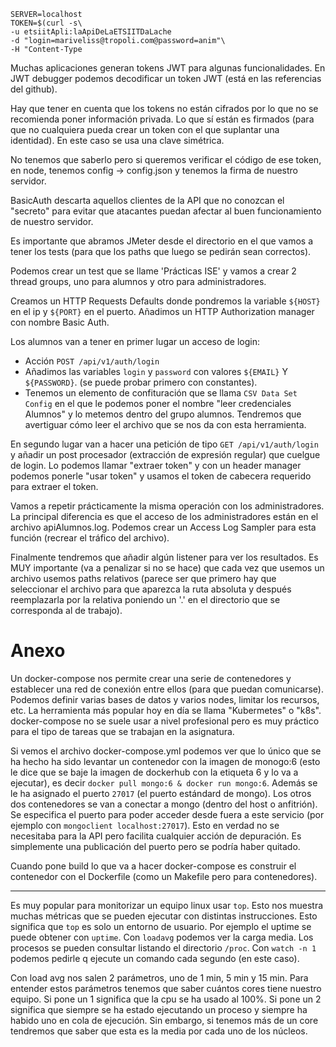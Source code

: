 ```
SERVER=localhost
TOKEN=$(curl -s\
-u etsiitApli:laApiDeLaETSIITDaLache
-d "login=mariveliss@tropoli.com@password=anim"\
-H "Content-Type

```
Muchas aplicaciones generan tokens JWT para algunas funcionalidades. En JWT debugger podemos decodificar un token JWT (está en las referencias del github).

Hay que tener en cuenta que los tokens no están cifrados por lo que no se recomienda poner información privada. Lo que sí están es firmados (para que no cualquiera pueda crear un token con el que suplantar una identidad). En este caso se usa una clave simétrica.

No tenemos que saberlo pero si queremos verificar el código de ese token, en node, tenemos config -> config.json y tenemos la firma de nuestro servidor.

BasicAuth descarta aquellos clientes de la API que no conozcan el "secreto" para evitar que atacantes puedan afectar al buen funcionamiento de nuestro servidor. 

Es importante que abramos JMeter desde el directorio en el que vamos a tener los tests (para que los paths que luego se pedirán sean correctos).

Podemos crear un test que se llame 'Prácticas ISE' y vamos a crear 2 thread groups, uno para alumnos y otro para administradores.

Creamos un HTTP Requests Defaults donde pondremos la variable `${HOST}` en el ip y `${PORT}` en el puerto. Añadimos un HTTP Authorization manager con nombre Basic Auth.

Los alumnos van a tener en primer lugar un acceso de login:
- Acción `POST /api/v1/auth/login`
- Añadimos las variables `login` y `password` con valores `${EMAIL}` Y `${PASSWORD}`. (se puede probar primero con constantes).
- Tenemos un elemento de confituración que se llama `CSV Data Set Config` en el que le podemos poner el nombre "leer credenciales Alumnos" y lo metemos dentro del grupo alumnos. Tendremos que avertiguar cómo leer el archivo que se nos da con esta herramienta.

En segundo lugar van a hacer una petición de tipo `GET /api/v1/auth/login` y añadir un post procesador (extracción de expresión regular) que cuelgue de login. Lo podemos llamar "extraer token" y con un header manager podemos ponerle "usar token" y usamos el token de cabecera requerido para extraer el token.

Vamos a repetir prácticamente la misma operación con los administradores. La principal diferencia es que el acceso de los administradores están en el archivo apiAlumnos.log. Podemos crear un Access Log Sampler para esta función (recrear el tráfico del archivo).

Finalmente tendremos que añadir algún listener para ver los resultados. Es MUY importante (va a penalizar si no se hace) que cada vez que usemos un archivo usemos paths relativos (parece ser que primero hay que seleccionar el archivo para que aparezca la ruta absoluta y después reemplazarla por la relativa poniendo un '.' en el directorio que se corresponda al de trabajo).

# Anexo

Un docker-compose nos permite crear una serie de contenedores y establecer una red de conexión entre ellos (para que puedan comunicarse). Podemos definir varias bases de datos y varios nodes, limitar los recursos, etc. La herramienta más popular hoy en día se llama "Kubermetes" o "k8s". docker-compose no se suele usar a nivel profesional pero es muy práctico para el tipo de tareas que se trabajan en la asignatura.

Si vemos el archivo docker-compose.yml podemos ver que lo único que se ha hecho ha sido levantar un contenedor con la imagen de monogo:6 (esto le dice que se baje la imagen de dockerhub con la etiqueta 6 y lo va a ejecutar), es decir `docker pull mongo:6 & docker run mongo:6`. Además se le ha asignado el puerto `27017` (el puerto estándard de mongo). Los otros dos contenedores se van a conectar a mongo (dentro del host o anfitrión). Se especifica el puerto para poder acceder desde fuera a este servicio (por ejemplo con `mongoclient localhost:27017`). Esto en verdad no se necesitaba para la API pero facilita cualquier acción de depuración. Es simplemente una publicación del puerto pero se podría haber quitado.

Cuando pone build lo que va a hacer docker-compose es construir el contenedor con el Dockerfile (como un Makefile pero para contenedores).  

---

Es muy popular para monitorizar un equipo linux usar `top`. Esto nos muestra muchas métricas que se pueden ejecutar con distintas instrucciones. Esto significa que `top` es solo un entorno de usuario. Por ejemplo el uptime se puede obtener con `uptime`. Con `loadavg` podemos ver la carga media. Los procesos se pueden consultar listando el directorio `/proc`. Con `watch -n 1` podemos pedirle q ejecute un comando cada segundo (en este caso).

Con load avg nos salen 2 parámetros, uno de 1 min, 5 min y 15 min. Para entender estos parámetros tenemos que saber cuántos cores tiene nuestro equipo. Si pone un 1 significa que la cpu se ha usado al 100%. Si pone un 2 significa que siempre se ha estado ejecutando un proceso y siempre ha habido uno en cola de ejecución. Sin embargo, si tenemos más de un core tendremos que saber que esta es la media por cada uno de los núcleos.

